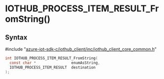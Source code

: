 # IOTHUB_PROCESS_ITEM_RESULT_FromString()

## Syntax

\#include "[azure-iot-sdk-c/iothub_client/inc/iothub_client_core_common.h](../iot-c-ref-iothub-client-core-common-h.md)"  
```C
int IOTHUB_PROCESS_ITEM_RESULT_FromString(
  const char *                enumAsString,
  IOTHUB_PROCESS_ITEM_RESULT  destination
);
```

